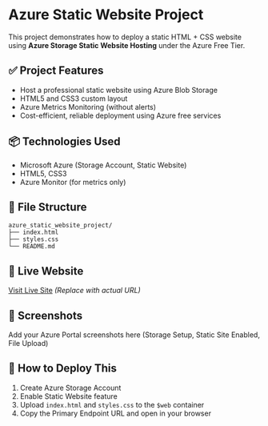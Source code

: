 # Azure Static Website Project

This project demonstrates how to deploy a static HTML + CSS website using **Azure Storage Static Website Hosting** under the Azure Free Tier.

## ✅ Project Features
- Host a professional static website using Azure Blob Storage
- HTML5 and CSS3 custom layout
- Azure Metrics Monitoring (without alerts)
- Cost-efficient, reliable deployment using Azure free services

## 📦 Technologies Used
- Microsoft Azure (Storage Account, Static Website)
- HTML5, CSS3
- Azure Monitor (for metrics only)

## 📁 File Structure
```
azure_static_website_project/
├── index.html
├── styles.css
└── README.md
```

## 🔗 Live Website
[Visit Live Site](https://yourstorageaccount.z13.web.core.windows.net/) *(Replace with actual URL)*

## 📸 Screenshots
Add your Azure Portal screenshots here (Storage Setup, Static Site Enabled, File Upload)

## 🚀 How to Deploy This
1. Create Azure Storage Account
2. Enable Static Website feature
3. Upload `index.html` and `styles.css` to the `$web` container
4. Copy the Primary Endpoint URL and open in your browser
